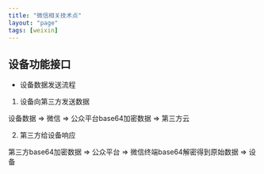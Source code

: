 ```yaml
---
title: "微信相关技术点"
layout: "page"
tags: [weixin]
---
```


## 设备功能接口 ##

- 设备数据发送流程

1. 设备向第三方发送数据

设备数据 => 微信 => 公众平台base64加密数据 => 第三方云

2. 第三方给设备响应

第三方base64加密数据 => 公众平台 => 微信终端base64解密得到原始数据 => 设备

